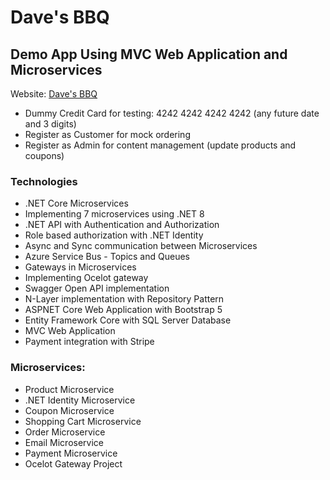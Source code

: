 # Dave's BBQ
## Demo App Using MVC Web Application and Microservices

Website: [Dave's BBQ](https://mangoweb20240218153416.azurewebsites.net/)
- Dummy Credit Card for testing: 4242 4242 4242 4242 (any future date and 3 digits)
- Register as Customer for mock ordering
- Register as Admin for content management (update products and coupons)

### Technologies
- .NET Core Microservices
- Implementing 7 microservices using .NET 8
- .NET API with Authentication and Authorization
- Role based authorization with .NET Identity
- Async and Sync communication between Microservices
- Azure Service Bus - Topics and Queues
- Gateways in Microservices
- Implementing Ocelot gateway
- Swagger Open API implementation
- N-Layer implementation with Repository Pattern
- ASPNET Core Web Application with Bootstrap 5
- Entity Framework Core with SQL Server Database
- MVC Web Application
- Payment integration with Stripe

### Microservices:
- Product Microservice
- .NET Identity Microservice
- Coupon Microservice
- Shopping Cart Microservice
- Order Microservice
- Email Microservice
- Payment Microservice
- Ocelot Gateway Project

